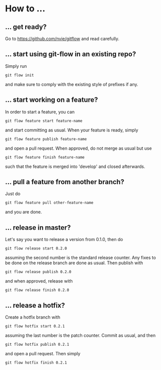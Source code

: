 # How to ... #

## ... get ready? ##
Go to https://github.com/nvie/gitflow and read carefully.

## ... start using git-flow in an existing repo? ##
Simply run
```
git flow init
```
and make sure to comply with the existing style of prefixes if any.

## ... start working on a feature? ##
In order to start a feature, you can
```
git flow feature start feature-name
```
and start committing as usual. When your feature is ready, simply
```
git flow feature publish feature-name
```
and open a pull request. When approved, do not merge as usual but use
```
git flow feature finish feature-name
```
such that the feature is merged into 'develop' and closed afterwards.

## ... pull a feature from another branch? ##
Just do
```
git flow feature pull other-feature-name
```
and you are done.

## ... release in master? ##
Let's say you want to release a version from 0.1.0, then do
```
git flow release start 0.2.0
```
assuming the second number is the standard release counter.
Any fixes to be done on the release branch are done as usual. Then publish with
```
git flow release publish 0.2.0
```
and when approved, release with
```
git flow release finish 0.2.0
```

## ... release a hotfix? ##
Create a hotfix branch with
```
git flow hotfix start 0.2.1
```
assuming the last number is the patch counter. Commit as usual, and then
```
git flow hotfix publish 0.2.1
```
and open a pull request.
Then simply
```
git flow hotfix finish 0.2.1
```

